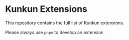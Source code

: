 # Kunkun Extensions

This repository contains the full list of Kunkun extensions. 

Please always use `pnpm` to develop an extension.